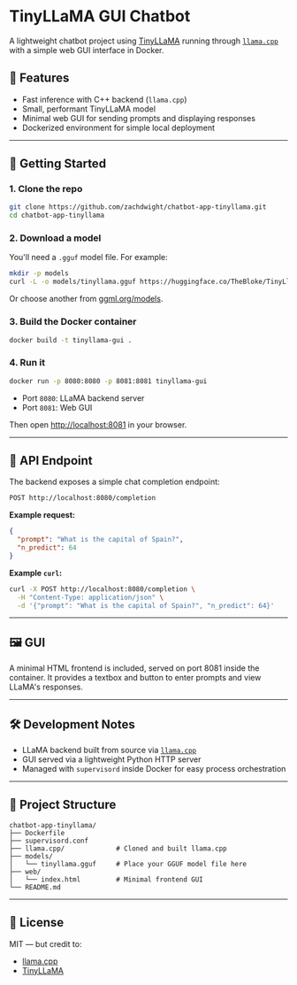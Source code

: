 # TinyLLaMA GUI Chatbot

A lightweight chatbot project using [TinyLLaMA](https://huggingface.co/cognitivecomputations/TinyLlama-1.1B) running through [`llama.cpp`](https://github.com/ggerganov/llama.cpp) with a simple web GUI interface in Docker.

## 🚀 Features

- Fast inference with C++ backend (`llama.cpp`)
- Small, performant TinyLLaMA model
- Minimal web GUI for sending prompts and displaying responses
- Dockerized environment for simple local deployment

---

## 🐳 Getting Started

### 1. Clone the repo

```bash
git clone https://github.com/zachdwight/chatbot-app-tinyllama.git
cd chatbot-app-tinyllama
```

### 2. Download a model

You'll need a `.gguf` model file. For example:

```bash
mkdir -p models
curl -L -o models/tinyllama.gguf https://huggingface.co/TheBloke/TinyLlama-1.1B-Chat-GGUF/resolve/main/tinyllama-1.1b-chat.q4_K_M.gguf
```

Or choose another from [ggml.org/models](https://ggml.org/models).

### 3. Build the Docker container

```bash
docker build -t tinyllama-gui .
```

### 4. Run it

```bash
docker run -p 8080:8080 -p 8081:8081 tinyllama-gui
```

- Port `8080`: LLaMA backend server
- Port `8081`: Web GUI

Then open [http://localhost:8081](http://localhost:8081) in your browser.

---

## 🧠 API Endpoint

The backend exposes a simple chat completion endpoint:

```bash
POST http://localhost:8080/completion
```

**Example request:**

```json
{
  "prompt": "What is the capital of Spain?",
  "n_predict": 64
}
```

**Example `curl`:**

```bash
curl -X POST http://localhost:8080/completion \
  -H "Content-Type: application/json" \
  -d '{"prompt": "What is the capital of Spain?", "n_predict": 64}'
```

---

## 🖼️ GUI

A minimal HTML frontend is included, served on port 8081 inside the container. It provides a textbox and button to enter prompts and view LLaMA's responses.

---

## 🛠️ Development Notes

- LLaMA backend built from source via [`llama.cpp`](https://github.com/ggerganov/llama.cpp)
- GUI served via a lightweight Python HTTP server
- Managed with `supervisord` inside Docker for easy process orchestration

---

## 📁 Project Structure

```
chatbot-app-tinyllama/
├── Dockerfile
├── supervisord.conf
├── llama.cpp/             # Cloned and built llama.cpp
├── models/
│   └── tinyllama.gguf     # Place your GGUF model file here
├── web/
│   └── index.html         # Minimal frontend GUI
└── README.md
```


---

## 📝 License

MIT — but credit to:

- [llama.cpp](https://github.com/ggerganov/llama.cpp)
- [TinyLLaMA](https://huggingface.co/cognitivecomputations/TinyLlama-1.1B)
